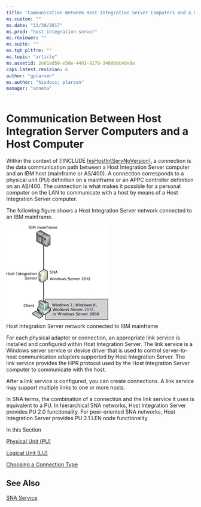 ```yaml
---
title: "Communication Between Host Integration Server Computers and a Host Computer2 | Microsoft Docs"
ms.custom: ""
ms.date: "11/30/2017"
ms.prod: "host-integration-server"
ms.reviewer: ""
ms.suite: ""
ms.tgt_pltfrm: ""
ms.topic: "article"
ms.assetid: 2e61ad50-e58e-4491-8178-348dddc4de8a
caps.latest.revision: 6
author: "gplarsen"
ms.author: "hisdocs; plarsen"
manager: "anneta"
---
```

# Communication Between Host Integration Server Computers and a Host Computer
Within the context of [!INCLUDE [hisHostIntServNoVersion](../includes/hishostintservnoversion-md.md)], a connection is the data communication path between a Host Integration Server computer and an IBM host (mainframe or AS/400). A connection corresponds to a physical unit (PU) definition on a mainframe or an APPC controller definition on an AS/400. The connection is what makes it possible for a personal computer on the LAN to communicate with a host by means of a Host Integration Server computer. 
  
 The following figure shows a Host Integration Server network connected to an IBM mainframe.  
  
 ![](../core/media/snas01.gif "snas01")  
Host Integration Server network connected to IBM mainframe  
  
 For each physical adapter or connection, an appropriate link service is installed and configured within Host Integration Server. The link service is a Windows server service or device driver that is used to control server-to-host communication adapters supported by Host Integration Server. The link service provides the HPR protocol used by the Host Integration Server computer to communicate with the host.  
  
 After a link service is configured, you can create connections. A link service may support multiple links to one or more hosts.  
  
 In SNA terms, the combination of a connection and the link service it uses is equivalent to a PU. In hierarchical SNA networks, Host Integration Server provides PU 2.0 functionality. For peer-oriented SNA networks, Host Integration Server provides PU 2.1 LEN node functionality.  
  
 In this Section  
  
 [Physical Unit (PU)](../core/physical-unit-pu-1.md)  
  
 [Logical Unit (LU)](../core/logical-unit-lu-1.md)  
  
 [Choosing a Connection Type](../core/choosing-a-connection-type1.md)  
  
## See Also  
 [SNA Service](../core/sna-service2.md)